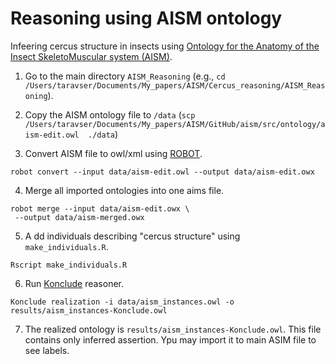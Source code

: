 # Reasoning using AISM ontology
Infeering cercus structure in insects using [Ontology for the Anatomy of the Insect SkeletoMuscular system (AISM)](https://github.com/insect-morphology/aism).
 
1. Go to the main directory `AISM_Reasoning` (e.g., `cd /Users/taravser/Documents/My_papers/AISM/Cercus_reasoning/AISM_Reasoning`).

2. Copy the AISM ontology file to `/data` (`scp /Users/taravser/Documents/My_papers/AISM/GitHub/aism/src/ontology/aism-edit.owl  ./data`)

3. Convert AISM file to owl/xml using [ROBOT](http://robot.obolibrary.org).

```{bash}
robot convert --input data/aism-edit.owl --output data/aism-edit.owx
```

4. Merge all imported ontologies into one aims file.

```{bash}
robot merge --input data/aism-edit.owx \
 --output data/aism-merged.owx
```

5. A dd individuals describing "cercus structure" using `make_individuals.R`.

```{bash}
Rscript make_individuals.R
```

6. Run [Konclude](https://github.com/konclude/Konclude) reasoner.

```{bash}
Konclude realization -i data/aism_instances.owl -o results/aism_instances-Konclude.owl
```


7. The realized ontology is `results/aism_instances-Konclude.owl`. This file contains only inferred assertion. Ypu may import it to main ASIM file to see labels.
